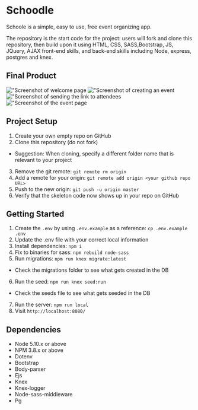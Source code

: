 # Schoodle

Schoole is a simple, easy to use, free event organizing app.

The repository is the start code for the project: users will fork and clone this repository, then build upon it using HTML, CSS, SASS,Bootstrap, JS, JQuery, AJAX front-end skills, and back-end skills including Node, express, postgres and knex.

## Final Product

!["Screenshot of welcome page](https://github.com/RayCJ87/lhl_midTermProject/blob/feature_midTerm/screeshots/Screen%20Shot%20-%20welcome%20page.png)
!["Screenshot of creating an event](https://github.com/RayCJ87/lhl_midTermProject/blob/feature_midTerm/screeshots/Screen%20Shot%20-%20create%20an%20event.png)
!["Screenshot of sending the link to attendees](https://github.com/RayCJ87/lhl_midTermProject/blob/feature_midTerm/screeshots/Screen%20Shot%20-%20send%20the%20link%20to%20attendees.png)
!["Screenshot of the event page](https://github.com/RayCJ87/lhl_midTermProject/blob/feature_midTerm/screeshots/Screen%20Shot%20-%20the%20event%20page.png)

## Project Setup

1. Create your own empty repo on GitHub
2. Clone this repository (do not fork)
  - Suggestion: When cloning, specify a different folder name that is relevant to your project
3. Remove the git remote: `git remote rm origin`
4. Add a remote for your origin: `git remote add origin <your github repo URL>`
5. Push to the new origin: `git push -u origin master`
6. Verify that the skeleton code now shows up in your repo on GitHub

## Getting Started

1. Create the `.env` by using `.env.example` as a reference: `cp .env.example .env`
2. Update the .env file with your correct local information
3. Install dependencies: `npm i`
4. Fix to binaries for sass: `npm rebuild node-sass`
5. Run migrations: `npm run knex migrate:latest`
  - Check the migrations folder to see what gets created in the DB
6. Run the seed: `npm run knex seed:run`
  - Check the seeds file to see what gets seeded in the DB
7. Run the server: `npm run local`
8. Visit `http://localhost:8080/`

## Dependencies

- Node 5.10.x or above
- NPM 3.8.x or above
- Dotenv
- Bootstrap
- Body-parser
- Ejs
- Knex
- Knex-logger
- Node-sass-middleware
- Pg
